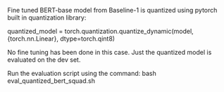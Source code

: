 Fine tuned BERT-base model from Baseline-1 is quantized using pytorch built in quantization library:

quantized_model = torch.quantization.quantize_dynamic(model, {torch.nn.Linear}, dtype=torch.qint8)

No fine tuning has been done in this case. Just the quantized model is evaluated on the dev set.

Run the evaluation script using the command: bash eval_quantized_bert_squad.sh
